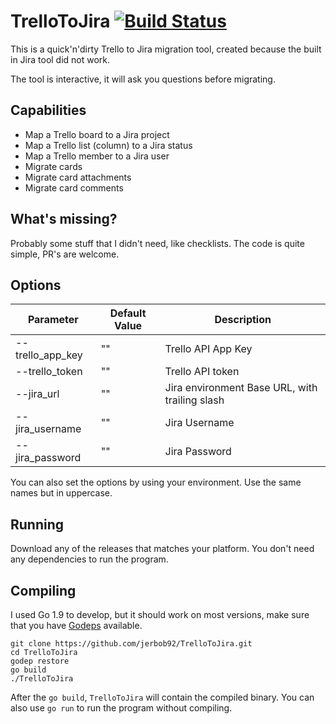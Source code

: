 # TrelloToJira [![Build Status](https://travis-ci.org/jerbob92/TrelloToJira.svg?branch=master)](https://travis-ci.org/jerbob92/TrelloToJira)
This is a quick'n'dirty Trello to Jira migration tool, created because the built in Jira tool did not work.

The tool is interactive, it will ask you questions before migrating.

## Capabilities
 - Map a Trello board to a Jira project
 - Map a Trello list (column) to a Jira status
 - Map a Trello member to a Jira user
 - Migrate cards
 - Migrate card attachments
 - Migrate card comments

## What's missing?
Probably some stuff that I didn't need, like checklists. The code is quite simple, PR's are welcome.

## Options
| Parameter              | Default Value    | Description  |
| ---------------------- | --------------   | ------------ |
| --trello_app_key              | ""        | Trello API App Key |
| --trello_token                 | ""               | Trello API token |
| --jira_url                  | ""               | Jira environment Base URL, with trailing slash |
| --jira_username          | ""               | Jira Username |
| --jira_password        | ""               | Jira Password |

You can also set the options by using your environment. Use the same names but in uppercase.

## Running
Download any of the releases that matches your platform. You don't need any dependencies to run the program.

## Compiling
I used Go 1.9 to develop, but it should work on most versions, make sure that you have [Godeps](https://github.com/tools/godep) available.
```
git clone https://github.com/jerbob92/TrelloToJira.git
cd TrelloToJira
godep restore
go build
./TrelloToJira
```

After the ```go build```, ```TrelloToJira``` will contain the compiled binary.
You can also use ```go run``` to run the program without compiling.
